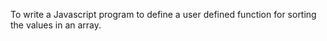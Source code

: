 <p> To write a Javascript program to define a user defined function for sorting the values in an array. </p>
